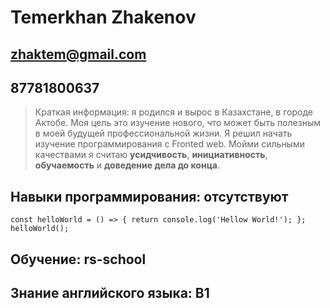 # Temerkhan Zhakenov
## zhaktem@gmail.com

## 87781800637

> Краткая информация: я родился и вырос в Казахстане, в городе Актобе. Моя цель это изучение нового, что может быть полезным в моей будущей профессиональной жизни. Я решил начать изучение программирования с Fronted web. Мойми сильными качествами я считаю **усидчивость**, **инициативность**, **обучаемость** и **доведение дела до конца**.

## **Навыки программирования:** отсутствуют

`const helloWorld = () => {
    return console.log('Hellow World!');
};
helloWorld();`

## **Обучение:** rs-school

## **Знание английского языка:** B1

